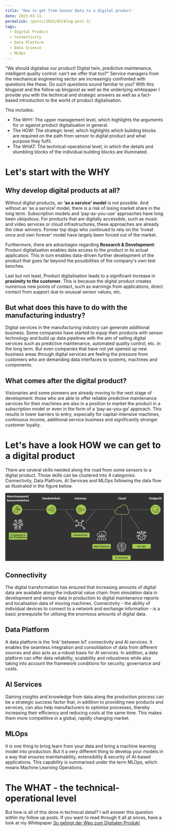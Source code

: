 ```yaml
---
title: 'How to get from Sensor Data to a digital product'
date: 2023-03-11
permalink: /posts/2023/03/blog-post-3/
tags:
  - Digital Product
  - Connectivity
  - Data Platform
  - Data Science
  - MLOps
---
```


"We should digitalise our product! Digital twin, predictive maintenance, intelligent quality control: can't we offer that too?" 
Service managers from the mechanical engineering sector are increasingly confronted with questions like these.
Do such questions sound familiar to you?
With this blogpost and the follow up blogpost as well as the underlying whitepaper I provide you with the technical and strategic answers as well as a fact-based introduction to the world of product digitalisation.


This includes:
- The WHY: The upper management level, which highlights the arguments for or against product digitalisation in general.
- The HOW: The strategic level, which highlights which building blocks are required on the path from sensor to digital product and what purpose they fulfil.
- The WHAT: The technical-operational level, in which the details and stumbling blocks of the individual building blocks are illuminated.


Let's start with the WHY
======

Why develop digital products at all?
------
Without digital products, an **‘as a service’ model** is not possible. And without an ‘as a service’ model, there is a risk of losing market share in the long term.
Subscription models and ‘pay-as-you-use’ approaches have long been ubiquitous. For products that are digitally accessible, such as music and video services or cloud infrastructures, these approaches are already the clear winners. Former top dogs who continued to rely on the ‘invest once and own forever’ model have largely been forced out of the market.

Furthermore, there are advantages regarding **Research & Development**: Product digitalisation enables data access to the product in its actual application. This in turn enables data-driven further development of the product that goes far beyond the possibilities of the company's own test benches.

Last but not least, Product digitalisation leads to a significant increase in **proximity to the customer**. This is because the digital product creates numerous new points of contact, such as warnings from applications, direct contact from support due to unusual sensor values, etc.


But what does this have to do with the manufacturing industry?
------
Digital services in the manufacturing industry can generate additional business. Some companies have started to equip their products with sensor technology and build up data pipelines with the aim of selling digital services such as predictive maintenance, automated quality control, etc. in the long term. But even companies that have not yet opened up new business areas through digital services are feeling the pressure from customers who are demanding data interfaces to systems, machines and components.

What comes after the digital product?
------
Visionaries and some pioneers are already moving to the next stage of development: those who are able to offer reliable predictive maintenance services for their machines are also in a position to market the product in a subscription model or even in the form of a ‘pay-as-you-go’ approach. This results in lower barriers to entry, especially for capital-intensive machines, continuous income, additional service business and significantly stronger customer loyalty.


Let's have a look HOW we can get to a digital product
======
There are several skills needed along the road from some sensors to a digital product. Those skills can be clustered into 4 categories: Connectivity, Data Platfrom, AI Services and MLOps following the data flow as illustrated in the figure below.

![Vom Sensor zum Digitalen Produkt](/images/post3_digitalProduct.png)

Connectivity
------
The digital transformation has ensured that increasing amounts of digital data are available along the industrial value chain: from simulation data in development and sensor data in production to digital maintenance reports and localisation data of moving machines. Connectivity - the ability of individual devices to connect to a network and exchange information - is a basic prerequisite for utilising the enormous amounts of digital data.

Data Platform
------
A data platform is the ‘link’ between IoT connectivity and AI services. It enables the seamless integration and consolidation of data from different sources and also acts as a robust basis for AI services. In addition, a data platform can offer data reliability, scalability and robustness while also taking into account the framework conditions for security, governance and costs.

AI Services
------
Gaining insights and knowledge from data along the production process can be a strategic success factor that, in addition to providing new products and services, can also help manufacturers to optimise processes, thereby increasing their efficiency and reducing costs at the same time. This makes them more competitive in a global, rapidly changing market.

MLOps
------
It is one thing to bring learn from your data and bring a machine learning model into production. But it a very different thing to develop your models in a way that ensures maintainability, extensibility & security of AI-based applications. This capability is summarised under the term MLOps, which means Machine Learning Operations.


The WHAT - the technical-operational level
======
But how is all of this done in technical detail? I will answer this question within my follow up posts. If you want to read through it all at onces, have a look at my Whitepaper [So gelingt der Weg zum Digitalen Produkt](https://smnkneller.github.io/files/20230311_Whitepaper_FromSensorToDigitalProduct.pdf)
